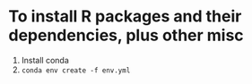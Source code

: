 # To install R packages and their dependencies, plus other misc

1. Install conda
2. `conda env create -f env.yml`
